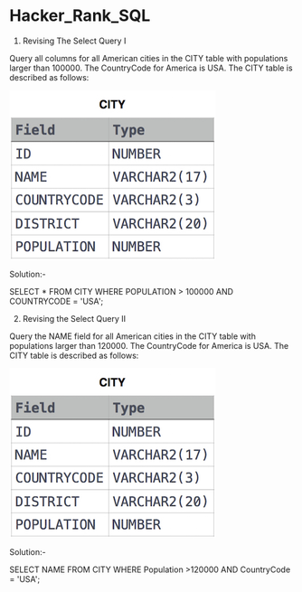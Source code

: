 # Hacker_Rank_SQL

1.  Revising The Select Query I

Query all columns for all American cities in the CITY table with populations larger than 100000. The CountryCode for America is USA.
The CITY table is described as follows:

![alt text](https://github.com/Poornachandra77/Hacker_Rank_SQL/blob/main/hk1.jpeg?raw=true)

Solution:-

SELECT * FROM CITY WHERE POPULATION > 100000 AND COUNTRYCODE = 'USA';

2.  Revising the Select Query II

Query the NAME field for all American cities in the CITY table with populations larger than 120000. The CountryCode for America is USA.
The CITY table is described as follows:

![alt text](https://github.com/Poornachandra77/Hacker_Rank_SQL/blob/main/hk1.jpeg?raw=true)

Solution:-

SELECT NAME FROM CITY WHERE Population >120000 AND CountryCode = 'USA';
